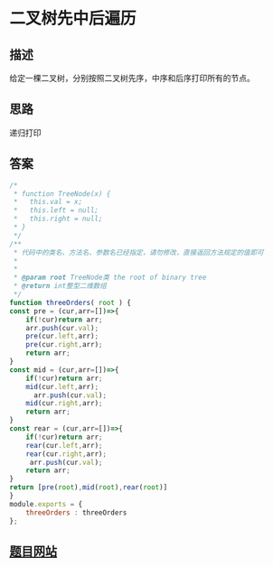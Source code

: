 # 二叉树先中后遍历

## 描述
给定一棵二叉树，分别按照二叉树先序，中序和后序打印所有的节点。

## 思路
递归打印
## 答案
``` js
/*
 * function TreeNode(x) {
 *   this.val = x;
 *   this.left = null;
 *   this.right = null;
 * }
 */
/**
 * 代码中的类名、方法名、参数名已经指定，请勿修改，直接返回方法规定的值即可
 *
 *
 * @param root TreeNode类 the root of binary tree
 * @return int整型二维数组
 */
function threeOrders( root ) {
const pre = (cur,arr=[])=>{
    if(!cur)return arr;
    arr.push(cur.val);
    pre(cur.left,arr);
    pre(cur.right,arr);
    return arr;
}
const mid = (cur,arr=[])=>{
    if(!cur)return arr;
    mid(cur.left,arr);
      arr.push(cur.val);
    mid(cur.right,arr);
    return arr;
}
const rear = (cur,arr=[])=>{
    if(!cur)return arr;
    rear(cur.left,arr);
    rear(cur.right,arr);
     arr.push(cur.val);
    return arr;
}
return [pre(root),mid(root),rear(root)]
}
module.exports = {
    threeOrders : threeOrders
};
```

## [题目网站](https://www.nowcoder.com/practice/a9fec6c46a684ad5a3abd4e365a9d362?tpId=308&tqId=1008937&ru=/exam/oj&qru=/ta/algorithm-start/question-ranking&sourceUrl=%2Fexam%2Foj%3Fpage%3D1%26tab%3D%25E7%25AE%2597%25E6%25B3%2595%25E7%25AF%2587%26topicId%3D308)
